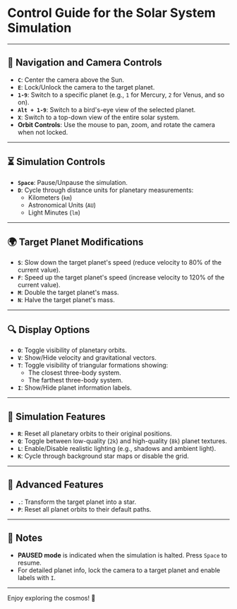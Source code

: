 # Control Guide for the Solar System Simulation

---

## 🌌 **Navigation and Camera Controls**
- **`C`**: Center the camera above the Sun.
- **`E`**: Lock/Unlock the camera to the target planet.
- **`1-9`**: Switch to a specific planet (e.g., `1` for Mercury, `2` for Venus, and so on).
- **`Alt + 1-9`**: Switch to a bird's-eye view of the selected planet.
- **`X`**: Switch to a top-down view of the entire solar system.
- **Orbit Controls**: Use the mouse to pan, zoom, and rotate the camera when not locked.

---

## ⏳ **Simulation Controls**
- **`Space`**: Pause/Unpause the simulation.
- **`D`**: Cycle through distance units for planetary measurements:
  - Kilometers (`km`)
  - Astronomical Units (`AU`)
  - Light Minutes (`lm`)

---

## 🌍 **Target Planet Modifications**
- **`S`**: Slow down the target planet's speed (reduce velocity to 80% of the current value).
- **`F`**: Speed up the target planet's speed (increase velocity to 120% of the current value).
- **`M`**: Double the target planet's mass.
- **`N`**: Halve the target planet's mass.

---

## 🔍 **Display Options**
- **`O`**: Toggle visibility of planetary orbits.
- **`V`**: Show/Hide velocity and gravitational vectors.
- **`T`**: Toggle visibility of triangular formations showing:
  - The closest three-body system.
  - The farthest three-body system.
- **`I`**: Show/Hide planet information labels.

---

## 🔧 **Simulation Features**
- **`R`**: Reset all planetary orbits to their original positions.
- **`Q`**: Toggle between low-quality (`2k`) and high-quality (`8k`) planet textures.
- **`L`**: Enable/Disable realistic lighting (e.g., shadows and ambient light).
- **`K`**: Cycle through background star maps or disable the grid.

---

## 🌟 **Advanced Features**
- **`.`**: Transform the target planet into a star.
- **`P`**: Reset all planet orbits to their default paths.

---

## 📝 **Notes**
- **PAUSED mode** is indicated when the simulation is halted. Press `Space` to resume.
- For detailed planet info, lock the camera to a target planet and enable labels with `I`.

---

Enjoy exploring the cosmos! 🌌
